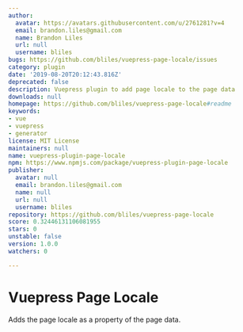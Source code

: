 ```yaml
---
author:
  avatar: https://avatars.githubusercontent.com/u/2761281?v=4
  email: brandon.liles@gmail.com
  name: Brandon Liles
  url: null
  username: bliles
bugs: https://github.com/bliles/vuepress-page-locale/issues
category: plugin
date: '2019-08-20T20:12:43.816Z'
deprecated: false
description: Vuepress plugin to add page locale to the page data
downloads: null
homepage: https://github.com/bliles/vuepress-page-locale#readme
keywords:
- vue
- vuepress
- generator
license: MIT License
maintainers: null
name: vuepress-plugin-page-locale
npm: https://www.npmjs.com/package/vuepress-plugin-page-locale
publisher:
  avatar: null
  email: brandon.liles@gmail.com
  name: null
  url: null
  username: bliles
repository: https://github.com/bliles/vuepress-page-locale
score: 0.32446131106081955
stars: 0
unstable: false
version: 1.0.0
watchers: 0

---
```


# Vuepress Page Locale

Adds the page locale as a property of the page data.
